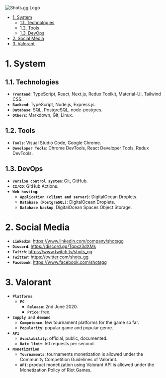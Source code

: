 ![Shots.gg Logo](/public/images/logos/logo-dark-theme.svg)

- [1. System](#1-system)
  - [1.1. Technologies](#11-technologies)
  - [1.2. Tools](#12-tools)
  - [1.3. DevOps](#13-devops)
- [2. Social Media](#2-social-media)
- [3. Valorant](#3-valorant)

# 1. System

## 1.1. Technologies

- **`Frontend`**: TypeScript, React, Next.js, Redux Toolkit, Material-UI, Tailwind CSS.
- **`Backend`**: TypeScript, Node.js, Express.js.
- **`Database`**: SQL, PostgreSQL, node-postgres.
- **`Others`**: Markdown, Git, Linux.

## 1.2. Tools

- **`Tools`**: Visual Studio Code, Google Chrome.
- **`Developer Tools`**: Chrome DevTools, React Developer Tools, Redux DevTools.

## 1.3. DevOps

- **`Version control system`**: Git, GitHub.
- **`CI/CD`**: GitHub Actions.
- **`Web hosting`**:
  - **`Application (client and server)`**: DigitalOcean Droplets.
  - **`Database (PostgreSQL)`**: DigitalOcean Droplets.
  - **`Database backup`**: DigitalOcean Spaces Object Storage.

# 2. Social Media

- **`LinkedIn`**: <https://www.linkedin.com/company/shotsgg>
- **`Discord`**: <https://discord.gg/Tqpxz3dXMs>
- **`Twitch`**: <https://www.twitch.tv/shots_gg>
- **`Twitter`**: <https://twitter.com/shots_gg>
- **`Facebook`**: <https://www.facebook.com/shotsgg>

# 3. Valorant

- **`Platforms`**
  - **`PC`**
    - **`Release`**: 2nd June 2020.
    - **`Price`**: free.
- **`Supply and demand`**
  - **`Competence`**: few tournament platforms for the game so far.
  - **`Popularity`**: popular game and popular genre.
- **`API`**
  - **`Availability`**: official, public, documented.
  - **`Rate limit`**: 50 requests per second.
- **`Monetization`**
  - **`Tournaments`**: tournaments monetization is allowed under the Community Competition Guidelines of Valorant.
  - **`API`**: product monetization using Valorant API is allowed under the Monetization Policy of Riot Games.
